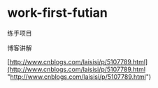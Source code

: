 # work-first-futian
练手项目

博客讲解

[http://www.cnblogs.com/laisisi/p/5107789.html](http://www.cnblogs.com/laisisi/p/5107789.html "http://www.cnblogs.com/laisisi/p/5107789.html")